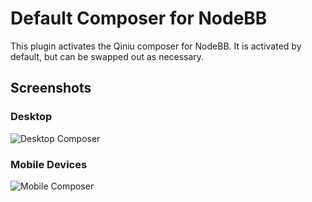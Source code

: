 # Default Composer for NodeBB

This plugin activates the Qiniu composer for NodeBB. It is activated by default, but can be swapped out as necessary.

## Screenshots

### Desktop
![Desktop Composer](screenshots/desktop.png?raw=true)

### Mobile Devices
![Mobile Composer](screenshots/mobile.png?raw=true)